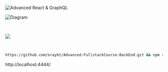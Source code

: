 ![Advanced React & GraphQL](https://advancedreact.com/images/ARG/arg-facebook-share.png)

![Diagram](https://i.ibb.co/51dRBj6/diagram.png)

<br/>

![](https://media.giphy.com/media/8wfrWUKRJcofhdnN9n/giphy.gif)

<br/>


```bash
https://github.com/oraykt/Advanced-FullstackCourse-BackEnd.git && npm run deploy
```

http://localhost:4444/
